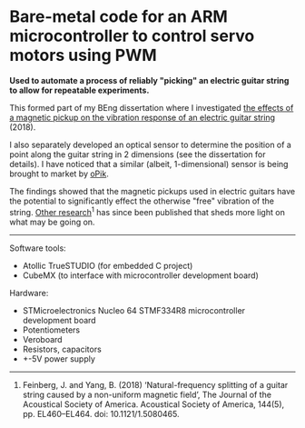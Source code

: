 # Bare-metal code for an ARM microcontroller to control servo motors using PWM

**Used to automate a process of reliably "picking" an electric guitar string to allow for repeatable experiments.**

This formed part of my BEng dissertation where I investigated [the effects of a magnetic pickup on the vibration response of an electric guitar string](https://www.academia.edu/42961860/The_Effects_of_a_Magnetic_Pickup_on_the_Vibration_Response_of_an_Electric_Guitar_String) (2018).

I also separately developed an optical sensor to determine the position of a point along the guitar string in 2 dimensions (see the dissertation for details). I have noticed that a similar (albeit, 1-dimensional) sensor is being brought to market by [oPik](https://www.kickstarter.com/projects/light4sound/opikthe-optical-guitar-pickup).

The findings showed that the magnetic pickups used in electric guitars have the potential to significantly effect the otherwise "free" vibration of the string. [Other research](https://asa.scitation.org/doi/full/10.1121/1.5080465)<sup>1</sup> has since been published that sheds more light on what may be going on.

---

Software tools:
- Atollic TrueSTUDIO (for embedded C project)
- CubeMX (to interface with microcontroller development board)

Hardware: 
- STMicroelectronics Nucleo 64 STMF334R8 microcontroller development board
- Potentiometers
- Veroboard
- Resistors, capacitors
- +-5V power supply

---

1. Feinberg, J. and Yang, B. (2018) ‘Natural-frequency splitting of a guitar string caused by a non-uniform magnetic field’, The Journal of the Acoustical Society of America. Acoustical Society of America, 144(5), pp. EL460–EL464. doi: 10.1121/1.5080465.

